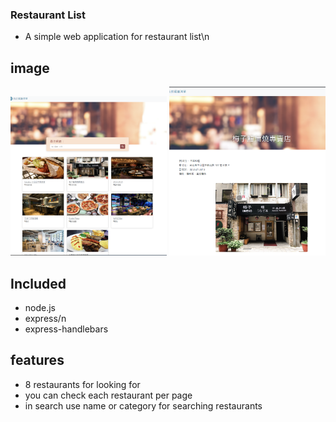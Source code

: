 ### Restaurant List
- A simple web application for restaurant list\n

## image
<img src="https://github.com/u418572/ac_restaurant/blob/main/image/%E8%9E%A2%E5%B9%95%E6%93%B7%E5%8F%96%E7%95%AB%E9%9D%A2%20(55).png" alt=""
        width="250">
<img src="https://github.com/u418572/ac_restaurant/blob/main/image/%E8%9E%A2%E5%B9%95%E6%93%B7%E5%8F%96%E7%95%AB%E9%9D%A2%20(54).png" alt=""
        width="250">

 ## Included
 - node.js
 - express/n
 - express-handlebars

 ## features
 - 8 restaurants for looking for
 - you can check each restaurant per page
 - in search use name or category for searching restaurants



 ##